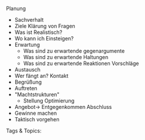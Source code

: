  Planung
  - Sachverhalt
  - Ziele
 Klärung von Fragen
  - Was ist Realistisch?
  - Wo kann ich Einsteigen?
  - Erwartung
    - Was sind zu erwartende gegenargumente
    - Was sind zu erwartende Haltungen
    - Was sind zu erwartende Reaktionen
 Vorschläge
  - Austausch
  - Wer fängt an?
 Kontakt
  - Begrüßung
  - Auftreten
  - "Machtstrukturen"
    - Stellung
 Optimierung
  - Angebot-> Entgegenkommen
 Abschluss
  - Gewinne machen
  - Taktisch vorgehen

   Tags & Topics:
   